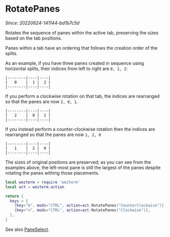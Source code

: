 # RotatePanes

*Since: 20220624-141144-bd1b7c5d*

Rotates the sequence of panes within the active tab, preserving the sizes based on the tab positions.

Panes within a tab have an ordering that follows the creation order of the splits.

As an example, if you have three panes created in sequence using horizontal
splits, their indices from left to right are `0, 1, 2`:

```
|--------|----|----|
|   0    |  1 |  2 |
|--------|----|----|
```

If you perform a clockwise rotation on that tab, the indices are rearranged
so that the panes are now `2, 0, 1`.

```
|--------|----|----|
|   2    |  0 |  1 |
|--------|----|----|
```

If you instead perform a counter-clockwise rotation then the indices are rearranged
so that the panes are now `1, 2, 0`

```
|--------|----|----|
|   1    |  2 |  0 |
|--------|----|----|
```

The sizes of original positions are preserved; as you can see from the examples
above, the left-most pane is still the largest of the panes despite rotating
the panes withing those placements.

```lua
local wezterm = require 'wezterm'
local act = wezterm.action

return {
  keys = {
    {key="b", mods="CTRL", action=act.RotatePanes("CounterClockwise")},
    {key="n", mods="CTRL", action=act.RotatePanes("Clockwise")},
  },
}
```

See also [PaneSelect](PaneSelect.md).
